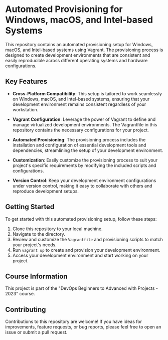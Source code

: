 # Automated Provisioning for Windows, macOS, and Intel-based Systems

This repository contains an automated provisioning setup for Windows, macOS, and Intel-based systems using Vagrant. The provisioning process is designed to create development environments that are consistent and easily reproducible across different operating systems and hardware configurations.

## Key Features

- **Cross-Platform Compatibility**: This setup is tailored to work seamlessly on Windows, macOS, and Intel-based systems, ensuring that your development environment remains consistent regardless of your workstation.

- **Vagrant Configuration**: Leverage the power of Vagrant to define and manage virtualized development environments. The Vagrantfile in this repository contains the necessary configurations for your project.

- **Automated Provisioning**: The provisioning process includes the installation and configuration of essential development tools and dependencies, streamlining the setup of your development environment.

- **Customization**: Easily customize the provisioning process to suit your project's specific requirements by modifying the included scripts and configurations.

- **Version Control**: Keep your development environment configurations under version control, making it easy to collaborate with others and reproduce development setups.

## Getting Started

To get started with this automated provisioning setup, follow these steps:

1. Clone this repository to your local machine.
2. Navigate to the directory.
3. Review and customize the `Vagrantfile` and provisioning scripts to match your project's needs.
4. Run `vagrant up` to create and provision your development environment.
5. Access your development environment and start working on your project.

## Course Information

This project is part of the "DevOps Beginners to Advanced with Projects - 2023" course.

## Contributing

Contributions to this repository are welcome! If you have ideas for improvements, feature requests, or bug reports, please feel free to open an issue or submit a pull request.
